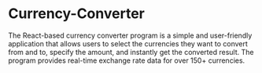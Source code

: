 # Currency-Converter
The React-based currency converter program is a simple and user-friendly application that allows users to select the currencies they want to convert from and to, specify the amount, and instantly get the converted result. The program provides real-time exchange rate data for over 150+ currencies.
